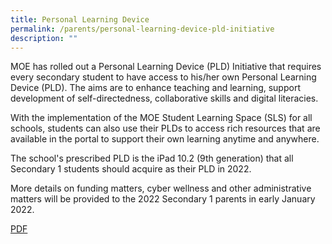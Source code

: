 ```yaml
---
title: Personal Learning Device
permalink: /parents/personal-learning-device-pld-initiative
description: ""
---
```

<p>MOE has rolled out a Personal Learning Device (PLD) Initiative that requires every secondary student to have access to his/her own Personal Learning Device (PLD). The aims are to enhance teaching and learning, support development of self-directedness, collaborative skills and digital literacies.</p>
<p>With the implementation of the MOE Student Learning Space (SLS) for all schools, students can also use their PLDs to access rich resources that are available in the portal to support their own learning anytime and anywhere.</p>
<p>The school's prescribed PLD is the iPad 10.2 (9th generation) that all Secondary 1 students should acquire as their PLD in 2022.&nbsp;</p>
<p>More details on funding matters, cyber wellness and other administrative matters will be provided to the 2022 Secondary 1 parents in early January 2022.</p>

[PDF](https://canberrasec.moe.edu.sg/qql/slot/u150/2021/Parents/2021/PDLP%20Student%20Device%20Information%20Kit.pdf)